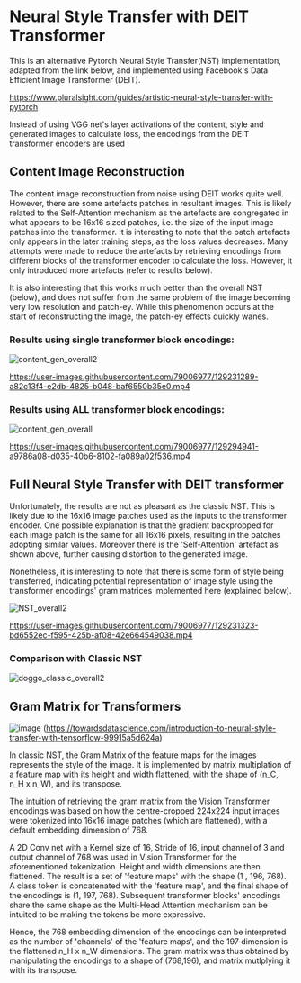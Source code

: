 # Neural Style Transfer with DEIT Transformer

This is an alternative Pytorch Neural Style Transfer(NST) implementation, adapted from the link below, and implemented using Facebook's Data Efficient Image Transformer (DEIT). 

https://www.pluralsight.com/guides/artistic-neural-style-transfer-with-pytorch

Instead of using VGG net's layer activations of the content, style and generated images to calculate loss, the encodings from the DEIT transformer encoders are used

## Content Image Reconstruction
The content image reconstruction from noise using DEIT works quite well. However, there are some artefacts patches in resultant images. This is likely related to the Self-Attention mechanism as the artefacts are congregated in what appears to be 16x16 sized patches, i.e. the size of the input image patches into the transformer. It is interesting to note that the patch artefacts only appears in the later training steps, as the loss values decreases. Many attempts were made to reduce the artefacts by retrieving encodings from different blocks of the transformer encoder to calculate the loss. However, it only introduced more artefacts (refer to results below).  

It is also interesting that this works much better than the overall NST (below), and does not suffer from the same problem of the image becoming very low resolution and patch-ey. While this phenomenon occurs at the start of reconstructing the image, the patch-ey effects quickly wanes.

### Results using single transformer block encodings:
![content_gen_overall2](https://user-images.githubusercontent.com/79006977/129229839-ce48c412-ecdf-4177-9a23-67a1bc55f2ec.jpg)


https://user-images.githubusercontent.com/79006977/129231289-a82c13f4-e2db-4825-b048-baf6550b35e0.mp4

### Results using ALL transformer block encodings:

![content_gen_overall](https://user-images.githubusercontent.com/79006977/129294982-cc528cdb-3422-4f10-8e78-b23974f2de8e.jpg)

https://user-images.githubusercontent.com/79006977/129294941-a9786a08-d035-40b6-8102-fa089a02f536.mp4


## Full Neural Style Transfer with DEIT transformer
Unfortunately, the results are not as pleasant as the classic NST. This is likely due to the 16x16 image patches used as the inputs to the transformer encoder. One possible explanation is that the gradient backpropped for each image patch is the same for all 16x16 pixels, resulting in the patches adopting similar values. Moreover there is the 'Self-Attention' artefact as shown above, further causing distortion to the generated image. 

Nonetheless, it is interesting to note that there is some form of style being transferred, indicating potential representation of image style using the transformer encodings' gram matrices implemented here (explained below).

![NST_overall2](https://user-images.githubusercontent.com/79006977/129229584-6062444d-85f5-4c4d-8f8e-06296097b8e6.jpg)


https://user-images.githubusercontent.com/79006977/129231323-bd6552ec-f595-425b-af08-42e664549038.mp4



### Comparison with Classic NST
![doggo_classic_overall2](https://user-images.githubusercontent.com/79006977/129231189-715976a3-4b85-4b0e-87c8-1db1625aaa00.jpg)

## Gram Matrix for Transformers
![image](https://user-images.githubusercontent.com/79006977/129343837-f02ac83c-94d7-4a15-b73d-ec55fa9ad59f.png)
(https://towardsdatascience.com/introduction-to-neural-style-transfer-with-tensorflow-99915a5d624a)

In classic NST, the Gram Matrix of the feature maps for the images represents the style of the image. It is implemented by matrix multiplation of a feature map with its height and width flattened, with the shape of (n_C, n_H x n_W), and its transpose. 

The intuition of retrieving the gram matrix from the Vision Transformer encodings was based on how the centre-cropped 224x224 input images were tokenized into 16x16 image patches (which are flattened), with a default embedding dimension of 768.

A 2D Conv net with a Kernel size of 16, Stride of 16, input channel of 3 and output channel of 768 was used in Vision Transformer for the aforementioned tokenization. Height and width dimensions are then flattened. The result is a set of 'feature maps' with the shape (1 , 196, 768). A class token is concatenated with the 'feature map', and the final shape of the encodings is (1, 197, 768). Subsequent transformer blocks' encodings share the same shape as the Multi-Head Attention mechanism can be intuited to be making the tokens be more expressive.

Hence, the 768 embedding dimension of the encodings can be interpreted as the number of 'channels' of the 'feature maps', and the 197 dimension is the flattened  n_H x n_W dimensions. The gram matrix was thus obtained by manipulating the encodings to a shape of (768,196), and matrix mutlplying it with its transpose.
